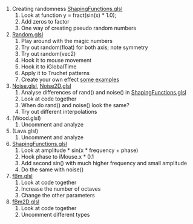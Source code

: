 1. Creating randomness [ShapingFunctions.glsl](ShapingFunctions.glsl)
	1. Look at function y = fract(sin(x) * 1.0);
	1. Add zeros to factor
	1. One way of creating pseudo random numbers
1. [Random.glsl](Random.glsl)
	1. Play around with the magic numbers
	1. Try out random(float) for both axis; note symmetry
	1. Try out random(vec2)
	1. Hook it to mouse movement
	1. Hook it to iGlobalTime
	1. Apply it to Truchet patterns
	1. Create your own effect [some examples](http://thebookofshaders.com/10/)
1. [Noise.glsl](Noise.glsl), [Noise2D.glsl](Noise2D.glsl)
	1. Analyse differences of rand() and noise() in [ShapingFunctions.glsl](ShapingFunctions.glsl)
	1. Look at code together
	1. When do rand() and noise() look the same?
	1. Try out different interpolations
1. (Wood.glsl)
	1. Uncomment and analyze
1. (Lava.glsl)
	1. Uncomment and analyze
1. [ShapingFunctions.glsl](ShapingFunctions.glsl)
	1. Look at amplitude * sin(x * frequency + phase)
	1. Hook phase to iMouse.x * 0.1
	1. Add second sin() with much higher frequency and small amplitude
	1. Do the same with noise()
1. [fBm.glsl](fBm.glsl)
	1. Look at code together
	1. Increase the number of octaves
	1. Change the other parameters
1. [fBm2D.glsl](fBm2D.glsl)
	1. Look at code together
	1. Uncomment different types
